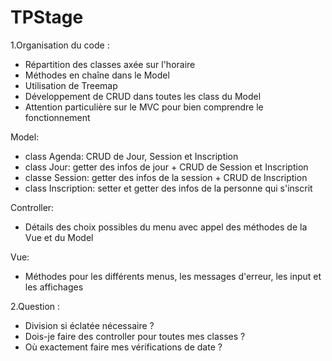# TPStage

1.Organisation du code :
  - Répartition des classes axée sur l'horaire
  - Méthodes en chaîne dans le Model
  - Utilisation de Treemap
  - Développement de CRUD dans toutes les class du Model
  - Attention particulière sur le MVC pour bien comprendre le fonctionnement
  
  Model:
   - class Agenda: CRUD de Jour, Session et Inscription
   - class Jour: getter des infos de jour + CRUD de Session et Inscription
   - classe Session: getter des infos de la session + CRUD de Inscription
   - class Inscription: setter et getter des infos de la personne qui s'inscrit
  
  Controller:
   - Détails des choix possibles du menu avec appel des méthodes de la Vue et du Model
  
  Vue:
   - Méthodes pour les différents menus, les messages d'erreur, les input et les affichages
  
  
  
  
  
  
2.Question :
  - Division si éclatée nécessaire ?
  - Dois-je faire des controller pour toutes mes classes ?
  - Où exactement faire mes vérifications de date ?
  
  
